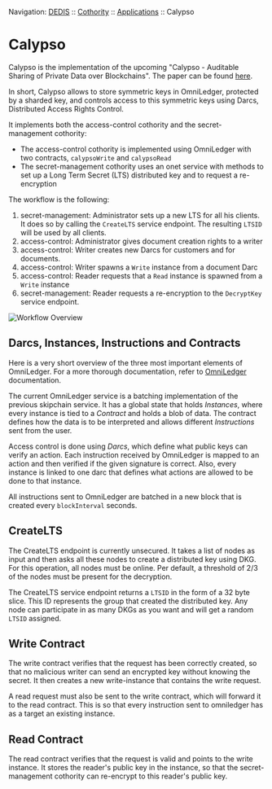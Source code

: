 Navigation: [DEDIS](https://github.com/dedis/doc/tree/master/README.md) ::
[Cothority](../README.md) ::
[Applications](../doc/Applications.md) ::
Calypso

# Calypso

Calypso is the implementation of the upcoming "Calypso - Auditable Sharing of
Private Data over Blockchains". The paper can be found
[here](https://eprint.iacr.org/2018/209).

In short, Calypso allows to store symmetric keys in OmniLedger, protected by a
sharded key, and controls access to this symmetric keys using Darcs,
Distributed Access Rights Control.

It implements both the access-control cothority and the secret-management
cothority:
- The access-control cothority is implemented using OmniLedger with two
  contracts, `calypsoWrite` and `calypsoRead`
- The secret-management cothority uses an onet service with methods to set up a
  Long Term Secret (LTS) distributed key and to request a re-encryption

The workflow is the following:
1. secret-management: Administrator sets up a new LTS for all his clients. It
   does so by calling the `CreateLTS` service endpoint. The resulting `LTSID`
   will be used by all clients.
2. access-control: Administrator gives document creation rights to a writer
3. access-control: Writer creates new Darcs for customers and for documents.
4. access-control: Writer spawns a `Write` instance from a document Darc
5. access-control: Reader requests that a `Read` instance is spawned from a
   `Write` instance
6. secret-management: Reader requests a re-encryption to the `DecryptKey`
   service endpoint.

![Workflow Overview](CalypsoOmniLedger.png?raw=true "Workflow Overview")

## Darcs, Instances, Instructions and Contracts

Here is a very short overview of the three most important elements of
OmniLedger. For a more thorough documentation, refer to
[OmniLedger](../omniledger/README.md) documentation.

The current OmniLedger service is a batching implementation of the previous
skipchain service. It has a global state that holds _Instances_, where every
instance is tied to a _Contract_ and holds a blob of data. The contract defines
how the data is to be interpreted and allows different _Instructions_ sent from
the user.

Access control is done using _Darcs_, which define what public keys can verify
an action. Each instruction received by OmniLedger is mapped to an action and
then verified if the given signature is correct. Also, every instance is linked
to one darc that defines what actions are allowed to be done to that instance.

All instructions sent to OmniLedger are batched in a new block that is created
every `blockInterval` seconds.

## CreateLTS

The CreateLTS endpoint is currently unsecured. It takes a list of nodes as
input and then asks all these nodes to create a distributed key using DKG. For
this operation, all nodes must be online. Per default, a threshold of 2/3 of
the nodes must be present for the decryption.

The CreateLTS service endpoint returns a `LTSID` in the form of a 32 byte
slice. This ID represents the group that created the distributed key. Any node
can participate in as many DKGs as you want and will get a random `LTSID`
assigned.

## Write Contract

The write contract verifies that the request has been correctly created, so
that no malicious writer can send an encrypted key without knowing the secret.
It then creates a new write-instance that contains the write request.

A read request must also be sent to the write contract, which will forward it
to the read contract. This is so that every instruction sent to omniledger has
as a target an existing instance.

## Read Contract

The read contract verifies that the request is valid and points to the write
instance. It stores the reader's public key in the instance, so that the
secret-management cothority can re-encrypt to this reader's public key.
